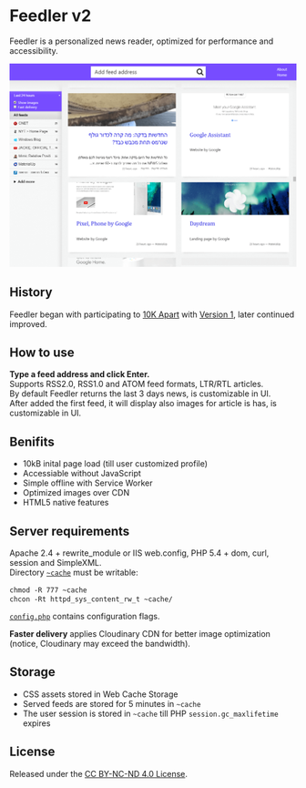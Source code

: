 # Feedler v2

Feedler is a personalized news reader, optimized for performance and accessibility.

![Feedler](feedler.png "Feedler with feeds")


## History

Feedler began with participating to [10K Apart](https://a-k-apart.com/gallery/Feedler-personalized-news) with [Version 1](https://github.com/laukstein/feedler/releases/tag/v1.0), later continued improved.


## How to use

**Type a feed address and click Enter.**<br>
Supports RSS2.0, RSS1.0 and ATOM feed formats, LTR/RTL articles.<br>
By default Feedler returns the last 3 days news, is customizable in UI.<br>
After added the first feed, it will display also images for article is has, is customizable in UI.


## Benifits

* 10kB inital page load (till user customized profile)
* Accessiable without JavaScript
* Simple offline with Service Worker
* Optimized images over CDN
* HTML5 native features


## Server requirements

Apache 2.4 + rewrite_module or IIS web.config, PHP 5.4 + dom, curl, session and SimpleXML.<br>
Directory [`~cache`](~cache) must be writable:

    chmod -R 777 ~cache
    chcon -Rt httpd_sys_content_rw_t ~cache/

[`config.php`](config.php) contains configuration flags.

**Faster delivery** applies Cloudinary CDN for better image optimization (notice, Cloudinary may exceed the bandwidth).


## Storage

* CSS assets stored in Web Cache Storage
* Served feeds are stored for 5 minutes in `~cache`
* The user session is stored in `~cache` till PHP `session.gc_maxlifetime` expires


## License

Released under the [CC BY-NC-ND 4.0 License](LICENSE).
